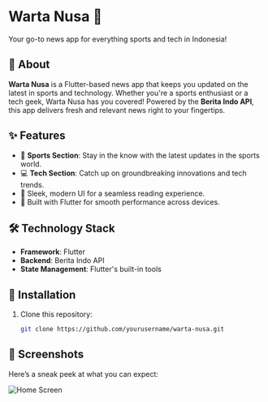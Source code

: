 # Warta Nusa 📰  
Your go-to news app for everything sports and tech in Indonesia!  

## 📖 About  
**Warta Nusa** is a Flutter-based news app that keeps you updated on the latest in sports and technology. Whether you're a sports enthusiast or a tech geek, Warta Nusa has you covered! Powered by the **Berita Indo API**, this app delivers fresh and relevant news right to your fingertips.  

## ✨ Features  
- 🏅 **Sports Section**: Stay in the know with the latest updates in the sports world.  
- 💻 **Tech Section**: Catch up on groundbreaking innovations and tech trends.  
- 🌟 Sleek, modern UI for a seamless reading experience.  
- 🚀 Built with Flutter for smooth performance across devices.  

## 🛠️ Technology Stack  
- **Framework**: Flutter  
- **Backend**: Berita Indo API  
- **State Management**: Flutter's built-in tools  

## 🔧 Installation  

1. Clone this repository:  
   ```bash  
   git clone https://github.com/yourusername/warta-nusa.git  

## 📸 Screenshots  

Here’s a sneak peek at what you can expect:  

![Home Screen](assets/mockup.png)  